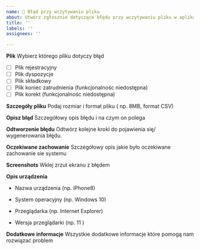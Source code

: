 ```yaml
---
name: 📄 Błąd przy wczytywaniu pliku
about: Utwórz zgłosznie dotyczące błędu przy wczytywaniu pliku w aplikacji iPPK
title: ''
labels: ''
assignees: ''

---
```


**Plik**
Wybierz którego pliku dotyczy błąd
- [ ] Plik rejestracyjny
- [ ] Plik dyspozycje
- [ ] Plik składkowy
- [ ] Plik koniec zatrudnienia (funkcjonalnośc niedostępna)
- [ ] Plik korekt (funkcjonalnośc niedostępna)

**Szczegóły pliku**
Podaj rozmiar i format pliku ( np. 8MB, format CSV)



**Opisz błąd**
Szczegółowy opis błędu i na czym on polega



**Odtworzenie błędu**
Odtwórz kolejne kroki do pojawienia się/ wygenerowania błędu.



**Oczekiwane zachowanie**
Szczegółowy opis jakie było oczekiwane zachowanie sie systemu



**Screenshots**
Wklej zrzut ekranu z błędem



**Opis urządzenia**
- Nazwa urządzenia (np. iPhone8)

- System operacyjny (np. Windows 10)

- Przeglądarka (np. Internet Explorer)

- Wersja przeglądarki (np. 11 )

**Dodatkowe informacje**
Wszystkie dodatkowe informacje które pomogą nam rozwiązać problem

